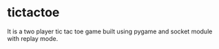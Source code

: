 # tictactoe
It is a two player tic tac toe game built using pygame and socket module with replay mode. 

